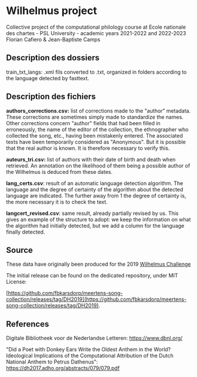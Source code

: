 # Wilhelmus project

Collective project of the computational philology course at Ecole nationale des chartes - PSL University - academic years 2021-2022 and 2022-2023
Florian Cafiero & Jean-Baptiste Camps

## Description des dossiers

train_txt_langs:  .xml fils converted to  .txt, organized in folders according to the language detected by fasttext.

## Description des fichiers


**authors_corrections.csv:** 
list of corrections made to the "author" metadata. These corrections are sometimes simply made to standardize the names. Other corrections concern "author" fields that had been filled in erroneously, the name of the editor of the collection, the ethnographer who collected the song, etc., having been mistakenly entered. The associated texts have been temporarily considered as "Anonymous". But it is possible that the real author is known. It is therefore necessary to verify this.

**auteurs_tri.csv:**
list of authors with their date of birth and death when retrieved. An annotation on the likelihood of them being a possible author of the Wilhelmus is deduced from these dates.

**lang_certs.csv**: 
result of an automatic language detection algorithm. The language and the degree of certainty of the algorithm about the detected language are indicated. The further away from 1 the degree of certainty is, the more necessary it is to check the text.

**langcert_revised.csv**: 
same result, already partially revised by us. This gives an example of the structure to adopt: we keep the information on what the algorithm had initially detected, but we add a column for the language finally detected.




## Source

These data have originally been produced for the 2019 
[Wilhelmus Challenge](https://staticweb.hum.uu.nl/dh2019/dh2019.adho.org/wilhelmus-challenge/index.html)

The initial release can be found on the dedicated repository, under MIT License:

[https://github.com/fbkarsdorp/meertens-song-collection/releases/tag/DH2019](https://github.com/fbkarsdorp/meertens-song-collection/releases/tag/DH2019).

## References

Digitale Bibliotheek voor de Nederlandse Letteren: https://www.dbnl.org/

"Did a Poet with Donkey Ears Write the Oldest Anthem in the World? Ideological Implications of the Computational Attribution of the Dutch National Anthem
to Petrus Dathenus": https://dh2017.adho.org/abstracts/079/079.pdf


